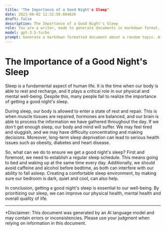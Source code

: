 ```yaml
---
title: 'The Importance of a Good Night's Sleep'
date: 2023-06-02 12:32:50.604826
draft: false
description: The Importance of a Good Night's Sleep
role: You are a writer, made to generate documents in markdown format. It is very important that all of the documents you generate are in valid markdown format.
model: gpt-3.5-turbo
prompt: Generate a markdown formatted document about a random topic. At the bottom, include a disclaimer explaining that the document was generated by you. The first line of the document should be the title. Make sure that the entire document is in proper markdown format, using a mix of various tags to make the document visually appealing.
---
```


# The Importance of a Good Night's Sleep

Sleep is a fundamental aspect of human life. It is the time when our body is able to rest and recharge, and it plays a critical role in our physical and mental well-being. Despite this, many people fail to realize the importance of getting a good night's sleep. 

During sleep, our body is allowed to enter a state of rest and repair. This is when muscle tissues are repaired, hormones are balanced, and our brain is able to process the information we have gathered throughout the day. If we don't get enough sleep, our body and mind will suffer. We may feel tired and sluggish, and we may have difficulty concentrating and making decisions. Moreover, long-term sleep deprivation can lead to serious health issues such as obesity, diabetes and heart disease.

So, what can we do to ensure we get a good night's sleep? First and foremost, we need to establish a regular sleep schedule. This means going to bed and waking up at the same time every day. Additionally, we should avoid caffeine and alcohol before bedtime, as both can interfere with our ability to fall asleep. Creating a comfortable sleep environment, by making sure our bedroom is dark, quiet and cool, can also help.

In conclusion, getting a good night's sleep is essential to our well-being. By prioritizing our sleep, we can improve our physical health, mental health and overall quality of life.

---

*Disclaimer: This document was generated by an AI language model and may contain errors or inconsistencies. Please use your judgment when relying on information in this document.
